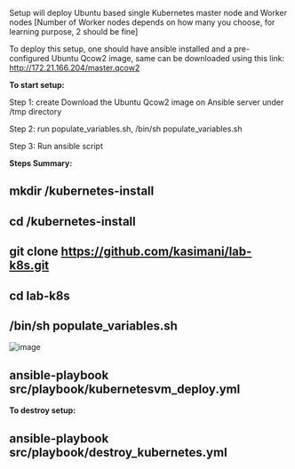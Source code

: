 Setup will deploy Ubuntu based single Kubernetes master node and Worker nodes [Number of Worker nodes depends on how many you choose, for learning purpose, 2 should be fine]

To deploy this setup, one should have ansible installed and a pre-configured Ubuntu Qcow2 image, same can be downloaded using this link: http://172.21.166.204/master.qcow2

**To start setup:**

Step 1: create Download the Ubuntu Qcow2 image on Ansible server under /tmp directory

Step 2: run populate_variables.sh, /bin/sh populate_variables.sh

Step 3: Run ansible script

**Steps Summary:**

## mkdir /kubernetes-install

## cd /kubernetes-install

## git clone https://github.com/kasimani/lab-k8s.git

## cd lab-k8s

## /bin/sh populate_variables.sh
 ![image](https://user-images.githubusercontent.com/4587953/166261071-c9d7265f-a0bf-4def-91bc-9d397f7409f4.png)


## ansible-playbook src/playbook/kubernetesvm_deploy.yml


**To destroy setup:**
## ansible-playbook src/playbook/destroy_kubernetes.yml

